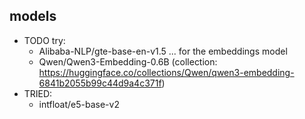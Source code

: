 ## models

- TODO try:
    - Alibaba-NLP/gte-base-en-v1.5 ... for the embeddings model
    - Qwen/Qwen3-Embedding-0.6B (collection: https://huggingface.co/collections/Qwen/qwen3-embedding-6841b2055b99c44d9a4c371f)
- TRIED:
    - intfloat/e5-base-v2
